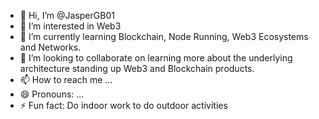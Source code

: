 - 👋 Hi, I’m @JasperGB01
- 👀 I’m interested in Web3
- 🌱 I’m currently learning Blockchain, Node Running, Web3 Ecosystems and Networks.
- 💞️ I’m looking to collaborate on learning more about the underlying architecture standing up Web3 and Blockchain products.
- 📫 How to reach me ...
- 😄 Pronouns: ...
- ⚡ Fun fact: Do indoor work to do outdoor activities

<!---
JasperGB01/JasperGB01 is a ✨ special ✨ repository because its `README.md` (this file) appears on your GitHub profile.
You can click the Preview link to take a look at your changes.
--->

